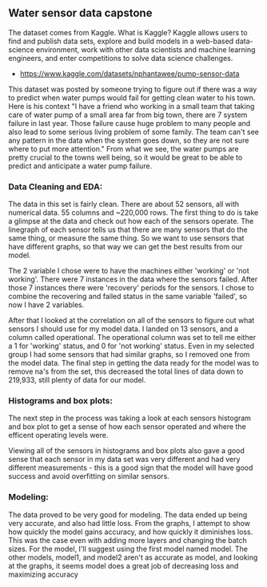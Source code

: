 ## Water sensor data capstone

The dataset comes from Kaggle. What is Kaggle? Kaggle allows users to find and publish data sets, explore and build models in a web-based data-science environment, work with other data scientists and machine learning engineers, and enter competitions to solve data science challenges.  
 - https://www.kaggle.com/datasets/nphantawee/pump-sensor-data
 
 This dataset was posted by someone trying to figure out if there was a way to predict when water pumps would fail for getting clean water to his town.  Here is his context "I have a friend who working in a small team that taking care of water pump of a small area far from big town, there are 7 system failure in last year. Those failure cause huge problem to many people and also lead to some serious living problem of some family. The team can't see any pattern in the data when the system goes down, so they are not sure where to put more attention."  From what we see, the water pumps are pretty crucial to the towns well being, so it would be great to be able to predict and anticipate a water pump failure.
 
 ### Data Cleaning and EDA:
 
 The data in this set is fairly clean.  There are about 52 sensors, all with numerical data.  55 columns and ~220,000 rows.  The first thing to do is take a glimpse at the data and check out how each of the sensors operate.  The linegraph of each sensor tells us that there are many sensors that do the same thing, or measure the same thing.  So we want to use sensors that have different graphs, so that way we can get the best results from our model.
 
 The 2 variable I chose were to have the machines either 'working' or 'not working'.  There were 7 instances in the data where the sensors failed. After those 7 instances there were 'recovery' periods for the sensors.  I chose to combine the recovering and failed status in the same variable 'failed', so now I have 2 variables.
 
 After that I looked at the correlation on all of the sensors to figure out what sensors I should use for my model data. I landed on 13 sensors, and a column called operational.  The operational column was set to tell me either a 1 for 'working' status, and 0 for 'not working' status. Even in my selected group I had some sensors that had similar graphs, so I removed one from the model data. The final step in getting the data ready for the model was to remove na's from the set, this decreased the total lines of data down to 219,933, still plenty of data for our model.
 
 ### Histograms and box plots:
 
 The next step in the process was taking a look at each sensors histogram and box plot to get a sense of how each sensor operated and where the efficent operating levels were.
 
 Viewing all of the sensors in histograms and box plots also gave a good sense that each sensor in my data set was very different and had very different measurements - this is a good sign that the model will have good success and avoid overfitting on similar sensors.
 
 ### Modeling:
 
 The data proved to be very good for modeling.  The data ended up being very accurate, and also had little loss. From the graphs, I attempt to show how quickly the model gains accuracy, and how quickly it diminishes loss.  This was the case even with adding more layers and changing the batch sizes.
 For the model, I'll suggest using the first model named model. The other models, model1, and model2 aren't as accurate as model, and looking at the graphs, it seems model does a great job of decreasing loss and maximizing accuracy
 
 
 
 
 
 
 
 
 
 
 
 
 
 